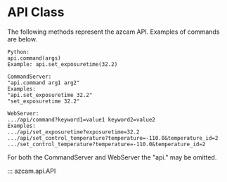 # API Class

The following methods represent the azcam API. Examples of commands are below.

```
Python:
api.command(args)
Example: api.set_exposuretime(32.2)
```

```
CommandServer:
"api.command arg1 arg2"
Examples:
"api.set_exposuretime 32.2"
"set_exposuretime 32.2"
```

```
WebServer:
.../api/command?keyword1=value1 keyword2=value2
Examples:
.../api/set_exposuretime?exposuretime=32.2
.../api/set_control_temperature?temperature=-110.0&temperature_id=2
.../set_control_temperature?temperature=-110.0&temperature_id=2
```

For both the CommandServer and WebServer the "api." may be omitted.

::: azcam.api.API
